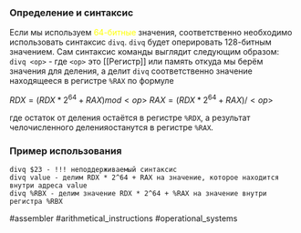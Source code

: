 ### Определение и синтаксис

Если мы используем <font color="#ffff00">64-битные</font> значения, соответственно необходимо использовать синтаксис `divq`. `divq` будет оперировать 128-битным значением. 
Сам синтаксис команды выглядит следующим образом:
`divq <op>` - где `<op>` это [[Регистр]] или память откуда мы берём значения для деления, а делит `divq` соответственно значение находящееся в регистре  `%RAX` по формуле 

$RDX = (RDX * 2^{64} + RAX) mod <op>$
$RAX = (RDX * 2^{64} + RAX) / <op>$ 

 
где остаток от деления остаётся в регистре `%RDX`, а результат челочисленного деленияостанутся в регистре `%RАX`. 
### Пример использования

```x86
divq $23 - !!! неподдерживаемый синтаксис
divq value - делим RDX * 2^64 + RAX на значение, которое находится внутри адреса value
divq %RBX - делим значение RDX * 2^64 + %RAX на значение внутри регистра %RBX
```

#assembler #arithmetical_instructions #operational_systems 